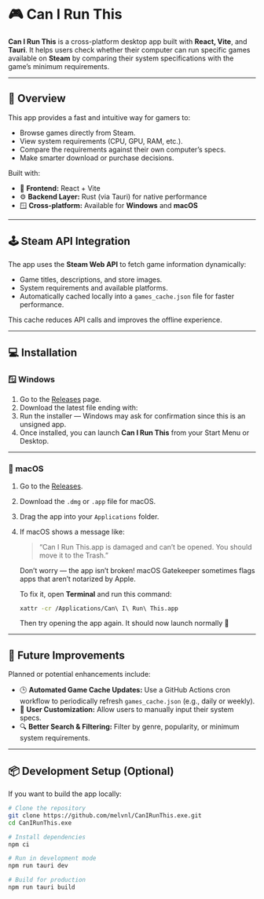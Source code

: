 # 🎮 Can I Run This

**Can I Run This** is a cross-platform desktop app built with **React, Vite**, and **Tauri**.
It helps users check whether their computer can run specific games available on **Steam** by comparing their system specifications with the game’s minimum requirements.

---

## 🚀 Overview

This app provides a fast and intuitive way for gamers to:

- Browse games directly from Steam.
- View system requirements (CPU, GPU, RAM, etc.).
- Compare the requirements against their own computer’s specs.
- Make smarter download or purchase decisions.

Built with:

- 🧩 **Frontend:** React + Vite
- ⚙️ **Backend Layer:** Rust (via Tauri) for native performance
- 🪟 **Cross-platform:** Available for **Windows** and **macOS**

---

## 🕹️ Steam API Integration

The app uses the **Steam Web API** to fetch game information dynamically:

- Game titles, descriptions, and store images.
- System requirements and available platforms.
- Automatically cached locally into a `games_cache.json` file for faster performance.

This cache reduces API calls and improves the offline experience.

---

## 💻 Installation

### 🪟 Windows

1. Go to the [Releases](https://github.com/melvnl/CanIRunThis.exe/releases) page.
2. Download the latest file ending with:
3. Run the installer — Windows may ask for confirmation since this is an unsigned app.
4. Once installed, you can launch **Can I Run This** from your Start Menu or Desktop.

---

### 🍎 macOS

1. Go to the [Releases](https://github.com/melvnl/CanIRunThis.exe/releases).
2. Download the `.dmg` or `.app` file for macOS.
3. Drag the app into your `Applications` folder.
4. If macOS shows a message like:

   > “Can I Run This.app is damaged and can’t be opened. You should move it to the Trash.”

   Don’t worry — the app isn’t broken!
   macOS Gatekeeper sometimes flags apps that aren’t notarized by Apple.

   To fix it, open **Terminal** and run this command:

   ```bash
   xattr -cr /Applications/Can\ I\ Run\ This.app
   ```

   Then try opening the app again.
   It should now launch normally 🎉

---

## 🔧 Future Improvements

Planned or potential enhancements include:

- 🕒 **Automated Game Cache Updates:**
  Use a GitHub Actions cron workflow to periodically refresh `games_cache.json` (e.g., daily or weekly).
- 💬 **User Customization:**
  Allow users to manually input their system specs.
- 🔍 **Better Search & Filtering:**
  Filter by genre, popularity, or minimum system requirements.

---

## 📦 Development Setup (Optional)

If you want to build the app locally:

```bash
# Clone the repository
git clone https://github.com/melvnl/CanIRunThis.exe.git
cd CanIRunThis.exe

# Install dependencies
npm ci

# Run in development mode
npm run tauri dev

# Build for production
npm run tauri build
```
